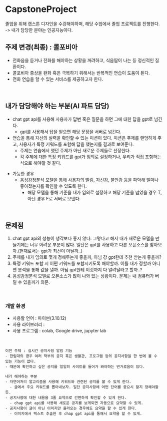 # CapstoneProject

졸업을 위해 캡스톤 디자인을 수강해야하며, 해당 수업에서 졸업 프로젝트를 진행한다. <br>
-> 내가 담당한 분야는 인공지능이다.
<br>

## 주제 변경(최종) : 콜포비아
- 전화음을 듣거나 전화를 해야하는 상황을 꺼려하고, 식음땀이 나는 등 정신적인 질환이다.
- 콜포비아 증상을 완화 혹은 극복하기 위해서는 반복적인 연습이 도움이 된다.
- 전화 연습을 할 수 있는 서비스를 제공하고자 한다.
 <br>
 
## 내가 담당해야 하는 부분(AI 파트 담당)
- chat gpt api를 사용해 사용자가 답변 혹은 질문을 하면 그에 대한 답을 gpt로 넘긴다.
  - gpt를 사용해서 답을 얻으면 해당 문장을 서버로 넘긴다.
- 연습을 통해 자신의 실력을 확인할 수 있는 미션이 있다. 미션은 주제를 랜덤하게 주고, 사용자가 특정 키워드를 포함해 답을 했는지를 결과로 보여준다.
  - 주제는 연습에서 했던 주제가 아닌 새로운 주제들로 선정한다.
  - 각 주제에 대한 특정 키워드를 gpt가 임의로 설정하거나, 우리가 직접 포함하는 식으로 해야할 것 같다.

+ 가능한 경우
  - 음성감정분석 모델을 통해 사용자의 떨림, 자신감, 불안감 등을 파악해 얼마나 좋아졌는지를 확인할 수 있도록 한다.
    - 해당 모델을 통해 기준을 내가 임의로 설정하고 해당 기준을 넘었을 경우 T, 아닌 경우 F로 서버로 보낸다.
<br>

## 문제점
1. chat gpt api의 성능이 생각보다 좋지 않다. 그렇다고 해서 내가 새로운 모델을 만들기에는 너무 어려운 부분이 많다. 일단은 gpt를 사용하고 다른 오픈소스를 찾아보자.(현재로서는 gpt가 최선이 아닐까..)
2. 주제를 내가 임의로 몇개 정해두는게 좋을까, 아님 걍 gpt한테 추천 받는게 좋을까?
3. 특정 키워드 포함 시 어떤 키워드를 포함시키도록 해야할까. 이를 내가 정할까 아니면 분석을 통해 값을 낼까. 아님 gpt한테 이것까지 다 알려달라고 할까..?
4. 음성감정분석 모델로 오픈소스가 많이 나와 있는 상황이다. 문제는 내 컴퓨터가 버틸 수 있을까가 의문.
<br>

### 개발 환경
- 사용할 언어 : 파이썬(3.10.12)
- 사용 라이브러리 : 
- 사용 프로그램 : colab, Google drive, jupyter lab
<br>

~~~
이전 주제 : 실시간 공지사항 알림 기능
- 한림대의 경우 여러 학부의 공지 혹은 생활관, 프로그램 등의 공지사항을 한 번에 볼 수 있는 기능이 없다.
- 때문에 확인하고 싶은 공지를 일일히 사이트를 들어가 봐야하는 번거로움이 있다.

내가 해야하는 부분
- 자연어처리 알고리즘을 사용해 키워드와 관련된 공지를 볼 수 있게 한다.
  - 글에서 주요 키워드를 뽑아내보자. 일단 공지사항에 어떤 단어를 중요시 할지 정해야할듯.
- 공지사항에 대한 내용을 3줄 요약으로 간편하게 확인할 수 있게 한다.
  - chap gpt api를 사용해 새로운 공지를 보게되면 자동으로 요약할 수 있게.
- 공지사항이 글이 아닌 이미지만 올라오는 경우에도 요약을 할 수 있게 한다.
  - 이미지에서 텍스트 추출한 후 chap gpt api를 통해서 요약을 할 수 있게.
~~~
